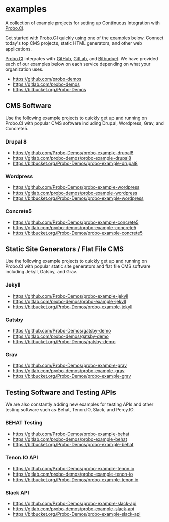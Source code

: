 # examples
A collection of example projects for setting up Continuous Integration with [Probo.CI](https://probo.ci/).

Get started with [Probo.CI](https://probo.ci/) quickly using one of the examples below. Connect today's top CMS projects, static HTML generators, and other web applications.

[Probo.CI](https://probo.ci/) integrates with [GitHub](https://github.com/), [GitLab](https://gitlab.com/), and [Bitbucket](https://bitbucket.org/). We have provided each of our examples below on each service depending on what your organization uses.

- https://github.com/probo-demos
- https://gitlab.com/probo-demos
- https://bitbucket.org/Probo-Demos

## CMS Software

Use the following example projects to quickly get up and running on Probo.CI with popular CMS software including Drupal, Wordpress, Grav, and Concrete5.

### Drupal 8

- https://github.com/Probo-Demos/probo-example-drupal8
- https://gitlab.com/probo-demos/probo-example-drupal8
- https://bitbucket.org/Probo-Demos/probo-example-drupal8

### Wordpress

- https://github.com/Probo-Demos/probo-example-wordpress
- https://gitlab.com/probo-demos/probo-example-wordpress
- https://bitbucket.org/Probo-Demos/probo-example-wordpress

### Concrete5

- https://github.com/Probo-Demos/probo-example-concrete5
- https://gitlab.com/probo-demos/probo-example-concrete5
- https://bitbucket.org/Probo-Demos/probo-example-concrete5

## Static Site Generators / Flat File CMS

Use the following example projects to quickly get up and running on Probo.CI with popular static site generators and flat file CMS software including Jekyll, Gatsby, and Grav.

### Jekyll

- https://github.com/Probo-Demos/probo-example-jekyll
- https://gitlab.com/probo-demos/probo-example-jekyll
- https://bitbucket.org/Probo-Demos/probo-example-jekyll

### Gatsby

- https://github.com/Probo-Demos/gatsby-demo
- https://gitlab.com/probo-demos/gatsby-demo
- https://bitbucket.org/Probo-Demos/gatsby-demo

### Grav

- https://github.com/Probo-Demos/probo-example-grav
- https://gitlab.com/probo-demos/probo-example-grav
- https://bitbucket.org/Probo-Demos/probo-example-grav

## Testing Software and Testing APIs

We are also constantly adding new examples for testing APIs and other testing software such as Behat, Tenon.IO, Slack, and Percy.IO.

### BEHAT Testing

- https://github.com/Probo-Demos/probo-example-behat
- https://gitlab.com/probo-demos/probo-example-behat
- https://bitbucket.org/Probo-Demos/probo-example-behat

### Tenon.IO API

- https://github.com/Probo-Demos/probo-example-tenon.io
- https://gitlab.com/probo-demos/probo-example-tenon-io
- https://bitbucket.org/Probo-Demos/probo-example-tenon.io

### Slack API

- https://github.com/Probo-Demos/probo-example-slack-api
- https://gitlab.com/probo-demos/probo-example-slack-api
- https://bitbucket.org/Probo-Demos/probo-example-slack-api
